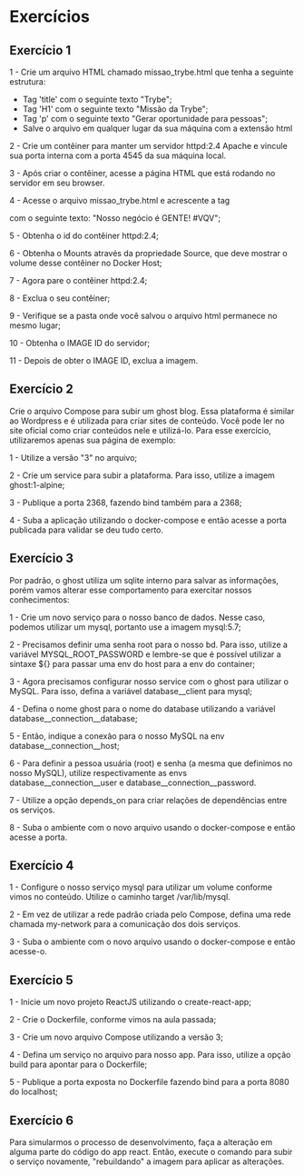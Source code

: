 # Exercícios

## Exercício 1

1 - Crie um arquivo HTML chamado missao_trybe.html que tenha a seguinte estrutura: <br />
* Tag 'title' com o seguinte texto "Trybe";<br />
* Tag 'H1' com o seguinte texto "Missão da Trybe";<br />
* Tag 'p' com o seguinte texto "Gerar oportunidade para pessoas";<br />
* Salve o arquivo em qualquer lugar da sua máquina com a extensão html<br />

2 - Crie um contêiner para manter um servidor httpd:2.4 Apache e vincule sua porta interna com a porta 4545 da sua máquina local.<br />

3 - Após criar o contêiner, acesse a página HTML que está rodando no servidor em seu browser.<br />

4 - Acesse o arquivo missao_trybe.html e acrescente a tag <p> com o seguinte texto: "Nosso negócio é GENTE! #VQV";<br />

5 - Obtenha o id do contêiner httpd:2.4;<br />

6 - Obtenha o Mounts através da propriedade Source, que deve mostrar o volume desse contêiner no Docker Host;<br />

7 - Agora pare o contêiner httpd:2.4;<br />

8 - Exclua o seu contêiner;<br />

9 - Verifique se a pasta onde você salvou o arquivo html permanece no mesmo lugar;<br />

10 - Obtenha o IMAGE ID do servidor;<br />

11 - Depois de obter o IMAGE ID, exclua a imagem.<br />

## Exercício 2

Crie o arquivo Compose para subir um ghost blog. Essa plataforma é similar ao Wordpress e é utilizada para criar sites de conteúdo. Você pode ler no site oficial como criar conteúdos nele e utilizá-lo. Para esse exercício, utilizaremos apenas sua página de exemplo:<br />

1 - Utilize a versão "3" no arquivo;<br />

2 - Crie um service para subir a plataforma. Para isso, utilize a imagem ghost:1-alpine;<br />

3 - Publique a porta 2368, fazendo bind também para a 2368;<br />

4 - Suba a aplicação utilizando o docker-compose e então acesse a porta publicada para validar se deu tudo certo.<br />

## Exercício 3

Por padrão, o ghost utiliza um sqlite interno para salvar as informações, porém vamos alterar esse comportamento para exercitar nossos conhecimentos:<br />

1 - Crie um novo serviço para o nosso banco de dados. Nesse caso, podemos utilizar um mysql, portanto use a imagem mysql:5.7;<br />

2 - Precisamos definir uma senha root para o nosso bd. Para isso, utilize a variável MYSQL_ROOT_PASSWORD e lembre-se que é possível utilizar a sintaxe ${} para passar uma env do host para a env do container;<br />

3 - Agora precisamos configurar nosso service com o ghost para utilizar o MySQL. Para isso, defina a variável database__client para mysql;<br />

4 - Defina o nome ghost para o nome do database utilizando a variável database__connection__database;<br />

5 - Então, indique a conexão para o nosso MySQL na env database__connection__host;<br />

6 - Para definir a pessoa usuária (root) e senha (a mesma que definimos no nosso MySQL), utilize respectivamente as envs database__connection__user e database__connection__password.<br />

7 - Utilize a opção depends_on para criar relações de dependências entre os serviços.<br />

8 - Suba o ambiente com o novo arquivo usando o docker-compose e então acesse a porta.<br />

## Exercício 4

1 - Configure o nosso serviço mysql para utilizar um volume conforme vimos no conteúdo. Utilize o caminho target /var/lib/mysql.<br />

2 - Em vez de utilizar a rede padrão criada pelo Compose, defina uma rede chamada my-network para a comunicação dos dois serviços.<br />

3 - Suba o ambiente com o novo arquivo usando o docker-compose e então acesse-o.<br />

## Exercício 5

1 - Inicie um novo projeto ReactJS utilizando o create-react-app;<br />

2 - Crie o Dockerfile, conforme vimos na aula passada;<br />

3 - Crie um novo arquivo Compose utilizando a versão 3;<br />

4 - Defina um serviço no arquivo para nosso app. Para isso, utilize a opção build para apontar para o Dockerfile;<br />

5 - Publique a porta exposta no Dockerfile fazendo bind para a porta 8080 do localhost;<br />

## Exercício 6

Para simularmos o processo de desenvolvimento, faça a alteração em alguma parte do código do app react. Então, execute o comando para subir o serviço novamente, "rebuildando" a imagem para aplicar as alterações.
